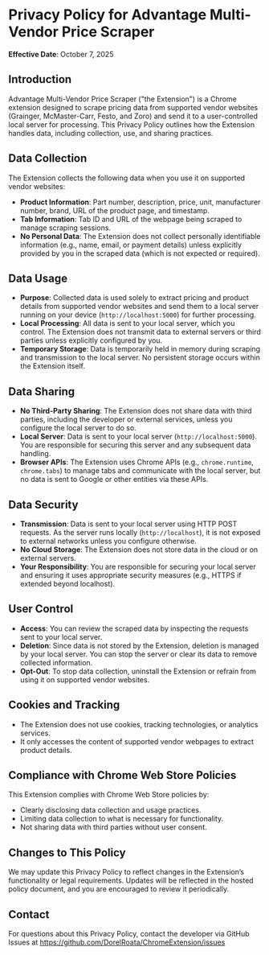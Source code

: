 # Privacy Policy for Advantage Multi-Vendor Price Scraper

**Effective Date**: October 7, 2025

## Introduction
Advantage Multi-Vendor Price Scraper ("the Extension") is a Chrome extension designed to scrape pricing data from supported vendor websites (Grainger, McMaster-Carr, Festo, and Zoro) and send it to a user-controlled local server for processing. This Privacy Policy outlines how the Extension handles data, including collection, use, and sharing practices.

## Data Collection
The Extension collects the following data when you use it on supported vendor websites:
- **Product Information**: Part number, description, price, unit, manufacturer number, brand, URL of the product page, and timestamp.
- **Tab Information**: Tab ID and URL of the webpage being scraped to manage scraping sessions.
- **No Personal Data**: The Extension does not collect personally identifiable information (e.g., name, email, or payment details) unless explicitly provided by you in the scraped data (which is not expected or required).

## Data Usage
- **Purpose**: Collected data is used solely to extract pricing and product details from supported vendor websites and send them to a local server running on your device (`http://localhost:5000`) for further processing.
- **Local Processing**: All data is sent to your local server, which you control. The Extension does not transmit data to external servers or third parties unless explicitly configured by you.
- **Temporary Storage**: Data is temporarily held in memory during scraping and transmission to the local server. No persistent storage occurs within the Extension itself.

## Data Sharing
- **No Third-Party Sharing**: The Extension does not share data with third parties, including the developer or external services, unless you configure the local server to do so.
- **Local Server**: Data is sent to your local server (`http://localhost:5000`). You are responsible for securing this server and any subsequent data handling.
- **Browser APIs**: The Extension uses Chrome APIs (e.g., `chrome.runtime`, `chrome.tabs`) to manage tabs and communicate with the local server, but no data is sent to Google or other entities via these APIs.

## Data Security
- **Transmission**: Data is sent to your local server using HTTP POST requests. As the server runs locally (`http://localhost`), it is not exposed to external networks unless you configure otherwise.
- **No Cloud Storage**: The Extension does not store data in the cloud or on external servers.
- **Your Responsibility**: You are responsible for securing your local server and ensuring it uses appropriate security measures (e.g., HTTPS if extended beyond localhost).

## User Control
- **Access**: You can review the scraped data by inspecting the requests sent to your local server.
- **Deletion**: Since data is not stored by the Extension, deletion is managed by your local server. You can stop the server or clear its data to remove collected information.
- **Opt-Out**: To stop data collection, uninstall the Extension or refrain from using it on supported vendor websites.

## Cookies and Tracking
- The Extension does not use cookies, tracking technologies, or analytics services.
- It only accesses the content of supported vendor webpages to extract product details.

## Compliance with Chrome Web Store Policies
This Extension complies with Chrome Web Store policies by:
- Clearly disclosing data collection and usage practices.
- Limiting data collection to what is necessary for functionality.
- Not sharing data with third parties without user consent.

## Changes to This Policy
We may update this Privacy Policy to reflect changes in the Extension’s functionality or legal requirements. Updates will be reflected in the hosted policy document, and you are encouraged to review it periodically.

## Contact
For questions about this Privacy Policy, contact the developer via GitHub Issues at https://github.com/DorelRoata/ChromeExtension/issues